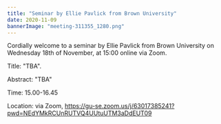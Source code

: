 ```yaml
---
title: "Seminar by Ellie Pavlick from Brown University"
date: 2020-11-09
bannerImage: "meeting-311355_1280.png"
---
```

Cordially welcome to a seminar by Ellie Pavlick from Brown University on Wednesday 18th of November, at 15:00 online via Zoom. 

Title: "TBA".

Abstract: "TBA"
 
Time: 15.00-16.45

Location: via Zoom, https://gu-se.zoom.us/j/63017385241?pwd=NEdYMkRCUnRUTVQ4UUtuUTM3aDdEUT09
